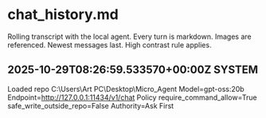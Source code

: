 # chat_history.md

Rolling transcript with the local agent.
Every turn is markdown.
Images are referenced.
Newest messages last.
High contrast rule applies.

## 2025-10-29T08:26:59.533570+00:00Z SYSTEM

Loaded repo C:\Users\Art PC\Desktop\Micro_Agent
Model=gpt-oss:20b
Endpoint=http://127.0.0.1:11434/v1/chat
Policy require_command_allow=True safe_write_outside_repo=False
Authority=Ask First

